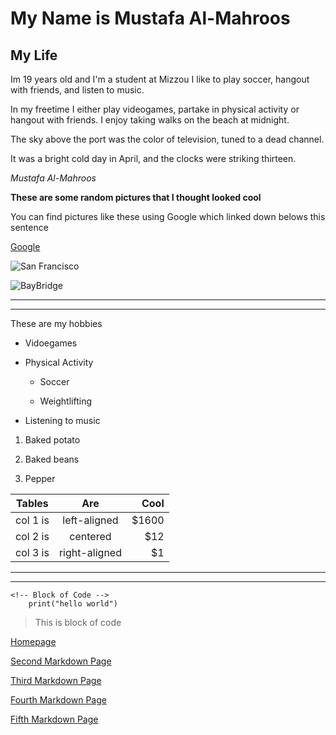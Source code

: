 

# My Name is Mustafa Al-Mahroos

## My Life

Im 19 years old and I'm a student at Mizzou I like to play soccer, hangout with friends, and listen to music. 

In my freetime I either play videogames, partake in physical activity or hangout with friends. I enjoy taking walks on the beach at midnight.

The sky above the port was the color of television, tuned to a dead channel.

It was a bright cold day in April, and the clocks were striking thirteen.

*Mustafa Al-Mahroos*

**These are some random pictures that I thought looked cool** 

You can find pictures like these using Google which linked down belows this sentence

[Google](https://www.google.com/)





![San Francisco](https://f.dale.onl/mu/all/photos/SanFrancisco.jpg)

![BayBridge](https://f.dale.onl/mu/all/photos/BayBridge.jpg)

- - -

- - -
These are my hobbies
* Vidoegames

* Physical Activity

  * Soccer

  * Weightlifting

* Listening to music

<!-- OL -->

1. Baked potato

2. Baked beans

3. Pepper

<!-- Table -->

| Tables   |      Are      |  Cool |
|----------|:-------------:|------:|
| col 1 is |  left-aligned | $1600 |
| col 2 is |    centered   |   $12 |
| col 3 is | right-aligned |    $1 |

<!-- Horizontal Rule -->

- - -

- - -

    <!-- Block of Code -->
        print("hello world")

> This is block of code

[Homepage](https://github.com/Mus-2000/Infotc1000)


[Second Markdown Page](https://github.com/Mus-2000/Infotc1000/blob/master/Page2.md)

[Third Markdown Page](https://github.com/Mus-2000/Infotc1000/blob/master/Page3.md)

[Fourth Markdown Page](https://github.com/Mus-2000/Infotc1000/blob/master/Page4.md)

[Fifth Markdown Page](https://github.com/Mus-2000/Infotc1000/blob/master/Page5.md)
